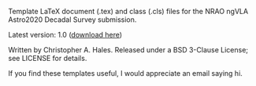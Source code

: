 Template LaTeX document (.tex) and class (.cls) files for the NRAO ngVLA Astro2020 Decadal Survey submission.

Latest version: 1.0 ([download here](https://github.com/chrishales/ngVLA-AS2020-LaTeX-Template/releases/latest))

Written by Christopher A. Hales. Released under a BSD 3-Clause License; see LICENSE for details.

If you find these templates useful, I would appreciate an email saying hi.
